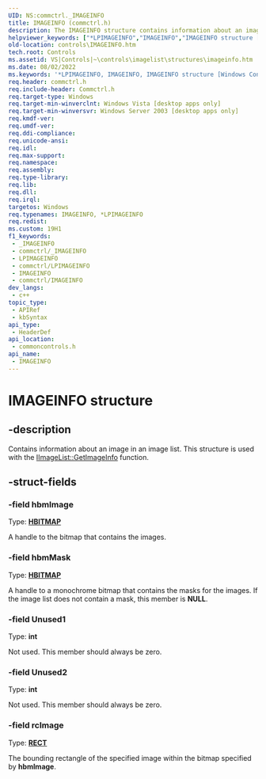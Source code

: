 ```yaml
---
UID: NS:commctrl._IMAGEINFO
title: IMAGEINFO (commctrl.h)
description: The IMAGEINFO structure contains information about an image in an image list. This structure is used with the IImageList::GetImageInfo function. 
helpviewer_keywords: ["*LPIMAGEINFO","IMAGEINFO","IMAGEINFO structure [Windows Controls]","LPIMAGEINFO","LPIMAGEINFO structure pointer [Windows Controls]","_win32_IMAGEINFO","_win32_IMAGEINFO_cpp","commoncontrols/IMAGEINFO","commoncontrols/LPIMAGEINFO","controls.IMAGEINFO","controls._win32_IMAGEINFO"]
old-location: controls\IMAGEINFO.htm
tech.root: Controls
ms.assetid: VS|Controls|~\controls\imagelist\structures\imageinfo.htm
ms.date: 08/02/2022
ms.keywords: '*LPIMAGEINFO, IMAGEINFO, IMAGEINFO structure [Windows Controls], LPIMAGEINFO, LPIMAGEINFO structure pointer [Windows Controls], _win32_IMAGEINFO, _win32_IMAGEINFO_cpp, commoncontrols/IMAGEINFO, commoncontrols/LPIMAGEINFO, controls.IMAGEINFO, controls._win32_IMAGEINFO'
req.header: commctrl.h
req.include-header: Commctrl.h
req.target-type: Windows
req.target-min-winverclnt: Windows Vista [desktop apps only]
req.target-min-winversvr: Windows Server 2003 [desktop apps only]
req.kmdf-ver: 
req.umdf-ver: 
req.ddi-compliance: 
req.unicode-ansi: 
req.idl: 
req.max-support: 
req.namespace: 
req.assembly: 
req.type-library: 
req.lib: 
req.dll: 
req.irql: 
targetos: Windows
req.typenames: IMAGEINFO, *LPIMAGEINFO
req.redist: 
ms.custom: 19H1
f1_keywords:
 - _IMAGEINFO
 - commctrl/_IMAGEINFO
 - LPIMAGEINFO
 - commctrl/LPIMAGEINFO
 - IMAGEINFO
 - commctrl/IMAGEINFO
dev_langs:
 - c++
topic_type:
 - APIRef
 - kbSyntax
api_type:
 - HeaderDef
api_location:
 - commoncontrols.h
api_name:
 - IMAGEINFO
---
```


# IMAGEINFO structure


## -description

Contains information about an image in an image list. This structure is used with the <a href="/windows/desktop/api/commoncontrols/nf-commoncontrols-iimagelist-getimageinfo">IImageList::GetImageInfo</a> function.

## -struct-fields

### -field hbmImage

Type: <b><a href="/windows/desktop/WinProg/windows-data-types">HBITMAP</a></b>

A handle to the bitmap that contains the images.

### -field hbmMask

Type: <b><a href="/windows/desktop/WinProg/windows-data-types">HBITMAP</a></b>

A handle to a monochrome bitmap that contains the masks for the images. If the image list does not contain a mask, this member is <b>NULL</b>.

### -field Unused1

Type: <b>int</b>

Not used. This member should always be zero.

### -field Unused2

Type: <b>int</b>

Not used. This member should always be zero.

### -field rcImage

Type: <b><a href="/windows/desktop/api/windef/ns-windef-rect">RECT</a></b>

The bounding rectangle of the specified image within the bitmap specified by 
					<b>hbmImage</b>.
